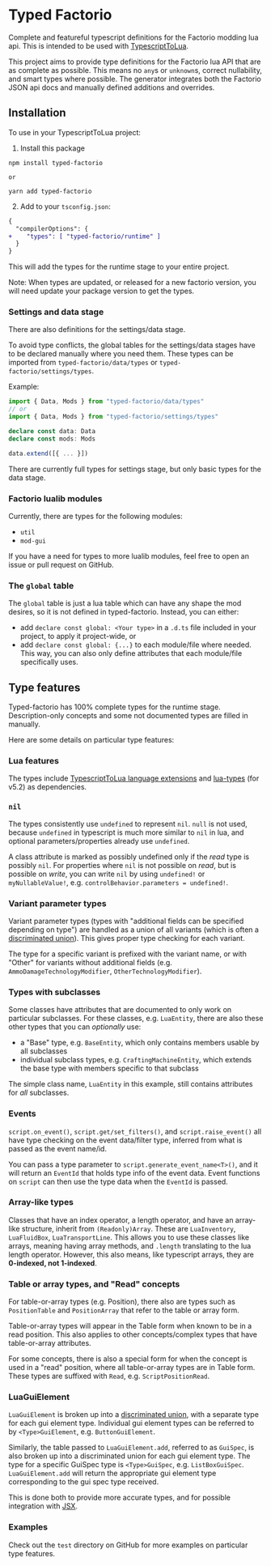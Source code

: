 # Typed Factorio

Complete and featureful typescript definitions for the Factorio modding lua api. This is intended to be used with [TypescriptToLua](https://typescripttolua.github.io/).

This project aims to provide type definitions for the Factorio lua API that are as complete as possible. This means no `any`s or `unknown`s, correct nullability, and smart types where possible. The generator integrates both the Factorio JSON api docs and manually defined additions and overrides.

## Installation

To use in your TypescriptToLua project:

1. Install this package

```
npm install typed-factorio

or

yarn add typed-factorio
```

2. Add to your `tsconfig.json`:

```diff
{
  "compilerOptions": {
+    "types": [ "typed-factorio/runtime" ]
  }
}
```

This will add the types for the runtime stage to your entire project.

Note: When types are updated, or released for a new factorio version, you will need update your package version to get the types.

### Settings and data stage

There are also definitions for the settings/data stage.

To avoid type conflicts, the global tables for the settings/data stages have to be declared manually where you need them. These types can be imported from `typed-factorio/data/types` or `typed-factorio/settings/types`.

Example:

```ts
import { Data, Mods } from "typed-factorio/data/types"
// or 
import { Data, Mods } from "typed-factorio/settings/types"

declare const data: Data
declare const mods: Mods

data.extend([{ ... }])
```

There are currently full types for settings stage, but only basic types for the data stage.

### Factorio lualib modules

Currently, there are types for the following modules:

- `util`
- `mod-gui`

If you have a need for types to more lualib modules, feel free to open an issue or pull request on GitHub.

### The `global` table

The `global` table is just a lua table which can have any shape the mod desires, so it is not defined in typed-factorio. Instead, you can either:

- add `declare const global: <Your type>` in a `.d.ts` file included in your project, to apply it project-wide, or
- add `declare const global: {...}` to each module/file where needed. This way, you can also only define attributes that each module/file specifically uses.

## Type features

Typed-factorio has 100% complete types for the runtime stage. Description-only concepts and some not documented types are filled in manually.

Here are some details on particular type features:

### Lua features

The types include [TypescriptToLua language extensions](https://typescripttolua.github.io/docs/advanced/language-extensions/)
and [lua-types](https://github.com/TypeScriptToLua/lua-types) (for v5.2) as dependencies.

### `nil`

The types consistently use `undefined` to represent `nil`.
`null` is not used, because `undefined` in typescript is much more similar to `nil` in lua, and optional parameters/properties already use `undefined`.

A class attribute is marked as possibly undefined only if the _read_ type is possibly `nil`. For properties where `nil` is not possible on _read_, but is possible on _write_, you can write `nil` by using `undefined!` or `myNullableValue!`, e.g. `controlBehavior.parameters = undefined!`.

### Variant parameter types

Variant parameter types (types with "additional fields can be specified depending on type") are handled as a union of all variants (which is often a [discriminated union](https://basarat.gitbook.io/typescript/type-system/discriminated-unions#discriminated-union)). This gives proper type checking for each variant.

The type for a specific variant is prefixed with the variant name, or with "Other" for variants without additional fields (e.g. `AmmoDamageTechnologyModifier`, `OtherTechnologyModifier`).

### Types with subclasses

Some classes have attributes that are documented to only work on particular subclasses. For these classes, e.g. `LuaEntity`, there are also these other types that you can _optionally_ use:

- a "Base" type, e.g. `BaseEntity`, which only contains members usable by all subclasses
- individual subclass types, e.g. `CraftingMachineEntity`, which extends the base type with members specific to that subclass

The simple class name, `LuaEntity` in this example, still contains attributes for _all_ subclasses.

### Events

`script.on_event()`, `script.get/set_filters()`, and `script.raise_event()` all have type checking on the event data/filter type, inferred from what is passed as the event name/id.

You can pass a type parameter to `script.generate_event_name<T>()`, and it will return an `EventId` that holds type info of the event data. Event functions on `script` can then use the type data when the `EventId` is passed.

### Array-like types

Classes that have an index operator, a length operator, and have an array-like structure, inherit from `(Readonly)Array`. These are `LuaInventory`, `LuaFluidBox`, `LuaTransportLine`. This allows you to use these classes like arrays, meaning having array methods, and `.length` translating to the lua length operator. However, this also means, like typescript arrays, they are **0-indexed, not 1-indexed**.

### Table or array types, and "Read" concepts

For table-or-array types (e.g. Position), there also are types such as `PositionTable` and `PositionArray` that refer to the table or array form.

Table-or-array types will appear in the Table form when known to be in a read position. This also applies to other concepts/complex types that have table-or-array attributes.

For some concepts, there is also a special form for when the concept is used in a "read" position, where all table-or-array types are in Table form. These types are suffixed with `Read`, e.g. `ScriptPositionRead`.

### LuaGuiElement

`LuaGuiElement` is broken up into a [discriminated union](https://basarat.gitbook.io/typescript/type-system/discriminated-unions), with a separate type for each gui element type. Individual gui element types can be referred to by `<Type>GuiElement`, e.g. `ButtonGuiElement`.

Similarly, the table passed to `LuaGuiElement.add`, referred to as `GuiSpec`, is also broken up into a discriminated union for each gui element type. The type for a specific GuiSpec type is `<Type>GuiSpec`, e.g. `ListBoxGuiSpec`. `LuaGuiElement.add` will return the appropriate gui element type corresponding to the gui spec type received.

This is done both to provide more accurate types, and for possible integration with [JSX](https://typescripttolua.github.io/docs/jsx/).

### Examples

Check out the `test` directory on GitHub for more examples on particular type features.

